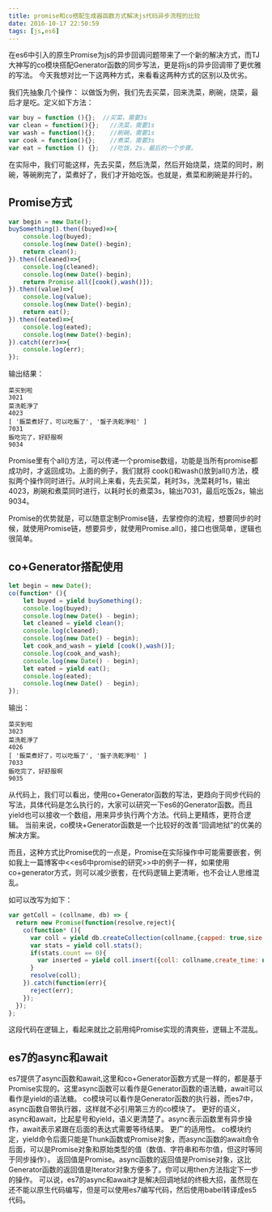 ```yaml
---
title: promise和co搭配生成器函数方式解决js代码异步流程的比较
date: 2016-10-17 22:50:59
tags: [js,es6]
---
```


在es6中引入的原生Promise为js的异步回调问题带来了一个新的解决方式，而TJ大神写的co模块搭配Generator函数的同步写法，更是将js的异步回调带了更优雅的写法。
今天我想对比一下这两种方式，来看看这两种方式的区别以及优劣。

<!-- more -->

我们先抽象几个操作：
以做饭为例，我们先去买菜，回来洗菜，刷碗，烧菜，最后才是吃。定义如下方法：

```javascript
var buy = function (){};  //买菜，需要3s
var clean = function(){};   //洗菜，需要1s
var wash = function(){};    //刷碗，需要1s
var cook = function(){};    //煮菜，需要3s
var eat = function () {};   //吃饭，2s，最后的一个步骤。
```


在实际中，我们可能这样，先去买菜，然后洗菜，然后开始烧菜，烧菜的同时，刷碗，等碗刷完了，菜煮好了，我们才开始吃饭。也就是，煮菜和刷碗是并行的。

## Promise方式

```javascript
var begin = new Date();
buySomething().then((buyed)=>{
    console.log(buyed);
    console.log(new Date()-begin);
    return clean();
}).then((cleaned)=>{
    console.log(cleaned);
    console.log(new Date()-begin);
    return Promise.all([cook(),wash()]);
}).then((value)=>{
    console.log(value);
    console.log(new Date()-begin);
    return eat();
}).then((eated)=>{
    console.log(eated);
    console.log(new Date()-begin);
}).catch((err)=>{
    console.log(err);
});
```

输出结果：

```
菜买到啦
3021
菜洗乾淨了
4023
[ '飯菜煮好了，可以吃飯了', '盤子洗乾淨啦' ]
7031
飯吃完了，好舒服啊
9034
```

Promise里有个all()方法，可以传递一个promise数组，功能是当所有promise都成功时，才返回成功。上面的例子，我们就将 cook()和wash()放到all()方法，模拟两个操作同时进行。从时间上来看，先去买菜，耗时3s，洗菜耗时1s，输出4023，刷碗和煮菜同时进行，以耗时长的煮菜3s，输出7031，最后吃饭2s，输出9034。

Promise的优势就是，可以随意定制Promise链，去掌控你的流程，想要同步的时候，就使用Promise链，想要异步，就使用Promise.all()，接口也很简单，逻辑也很简单。

## co+Generator搭配使用

```javascript
let begin = new Date();
co(function* (){
    let buyed = yield buySomething();
    console.log(buyed);
    console.log(new Date() - begin);
    let cleaned = yield clean();
    console.log(cleaned);
    console.log(new Date() - begin);
    let cook_and_wash = yield [cook(),wash()];
    console.log(cook_and_wash);
    console.log(new Date() - begin);
    let eated = yield eat();
    console.log(eated);
    console.log(new Date() - begin);
});
```

输出：

```
菜买到啦
3023
菜洗乾淨了
4026
[ '飯菜煮好了，可以吃飯了', '盤子洗乾淨啦' ]
7033
飯吃完了，好舒服啊
9035
```

从代码上，我们可以看出，使用co+Generator函数的写法，更趋向于同步代码的写法，具体代码是怎么执行的，大家可以研究一下es6的Generator函数。而且yield也可以接收一个数组，用来异步执行两个方法。代码上更精炼，更符合逻辑。
当前来说，co模块+Generator函数是一个比较好的改善“回调地狱”的优美的解决方案。

而且，这种方式比Promise优的一点是，Promise在实际操作中可能需要嵌套，例如我上一篇博客中<<es6中promise的研究>>中的例子一样，如果使用co+generator方式，则可以减少嵌套，在代码逻辑上更清晰，也不会让人思维混乱。

如可以改写为如下：

```javascript
var getColl = (collname, db) => {
  return new Promise(function(resolve,reject){
    co(function* (){
      var coll = yield db.createCollection(collname,{capped: true,size: 11800000,max: 5000});
      var stats = yield coll.stats();
      if(stats.count == 0){
        var inserted = yield coll.insert({coll: collname,create_time: new Date()});
      }
      resolve(coll);
    }).catch(function(err){
      reject(err);
    });
  });
};
```

这段代码在逻辑上，看起来就比之前用纯Promise实现的清爽些，逻辑上不混乱。

## es7的async和await
es7提供了async函数和await,这里和co+Generator函数方式是一样的，都是基于Promise实现的。这里async函数可以看作是Generator函数的语法糖，await可以看作是yield的语法糖。
co模块可以看作是Generator函数的执行器，而es7中，async函数自带执行器，这样就不必引用第三方的co模块了。
更好的语义，async和await，比起星号和yield，语义更清楚了。async表示函数里有异步操作，await表示紧跟在后面的表达式需要等待结果。
更广的适用性。 co模块约定，yield命令后面只能是Thunk函数或Promise对象，而async函数的await命令后面，可以是Promise对象和原始类型的值（数值、字符串和布尔值，但这时等同于同步操作）。
返回值是Promise。async函数的返回值是Promise对象，这比Generator函数的返回值是Iterator对象方便多了。你可以用then方法指定下一步的操作。
可以说，es7的async和await才是解决回调地狱的终极大招，虽然现在还不能以原生代码编写，但是可以使用es7编写代码，然后使用babel转译成es5代码。
